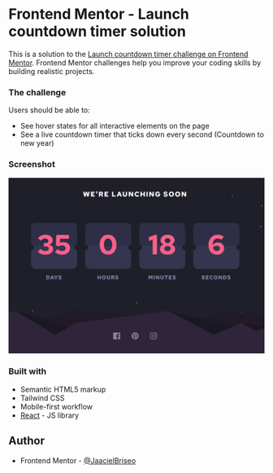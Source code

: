 # Frontend Mentor - Launch countdown timer solution

This is a solution to the [Launch countdown timer challenge on Frontend Mentor](https://www.frontendmentor.io/challenges/launch-countdown-timer-N0XkGfyz-). Frontend Mentor challenges help you improve your coding skills by building realistic projects. 

### The challenge

Users should be able to:

- See hover states for all interactive elements on the page
- See a live countdown timer that ticks down every second (Countdown to new year)

### Screenshot

![](./screenshot.png)

### Built with

- Semantic HTML5 markup
- Tailwind CSS
- Mobile-first workflow
- [React](https://reactjs.org/) - JS library

## Author

- Frontend Mentor - [@JaacielBriseo](https://www.frontendmentor.io/profile/JaacielBriseo)